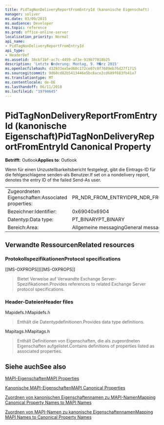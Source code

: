 ```yaml
---
title: PidTagNonDeliveryReportFromEntryId (kanonische Eigenschaft)
manager: soliver
ms.date: 03/09/2015
ms.audience: Developer
ms.topic: reference
ms.prod: office-online-server
localization_priority: Normal
api_name:
- PidTagNonDeliveryReportFromEntryId
api_type:
- HeaderDef
ms.assetid: 38cbf1bf-ac7c-4459-af3e-919b77818b25
description: 'Letzte �nderung: Montag, 9. M�rz 2015'
ms.openlocfilehash: d32933ea5ed68c172ce07c0f7609eb76d27f1715
ms.sourcegitcommit: 9d60cd82b5413446e5bc8ace2cd689f683fb41a7
ms.translationtype: MT
ms.contentlocale: de-DE
ms.lasthandoff: 06/11/2018
ms.locfileid: "19794645"
---
```

# <a name="pidtagnondeliveryreportfromentryid-canonical-property"></a><span data-ttu-id="637ec-103">PidTagNonDeliveryReportFromEntryId (kanonische Eigenschaft)</span><span class="sxs-lookup"><span data-stu-id="637ec-103">PidTagNonDeliveryReportFromEntryId Canonical Property</span></span>

  
  
<span data-ttu-id="637ec-104">**Betrifft**: Outlook</span><span class="sxs-lookup"><span data-stu-id="637ec-104">**Applies to**: Outlook</span></span> 
  
<span data-ttu-id="637ec-105">Wenn für einen Unzustellbarkeitsbericht festgelegt, gibt die Eintrags-ID für die fehlgeschlagene senden-als Benutzer.</span><span class="sxs-lookup"><span data-stu-id="637ec-105">If set on a nondelivery report, denotes the entry ID of the failed Send-As user.</span></span>
  
|||
|:-----|:-----|
|<span data-ttu-id="637ec-106">Zugeordneten Eigenschaften:</span><span class="sxs-lookup"><span data-stu-id="637ec-106">Associated properties:</span></span>  <br/> |<span data-ttu-id="637ec-107">PR_NDR_FROM_ENTRYID</span><span class="sxs-lookup"><span data-stu-id="637ec-107">PR_NDR_FROM_ENTRYID</span></span>  <br/> |
|<span data-ttu-id="637ec-108">Bezeichner:</span><span class="sxs-lookup"><span data-stu-id="637ec-108">Identifier:</span></span>  <br/> |<span data-ttu-id="637ec-109">0x6904</span><span class="sxs-lookup"><span data-stu-id="637ec-109">0x6904</span></span>  <br/> |
|<span data-ttu-id="637ec-110">Datentyp:</span><span class="sxs-lookup"><span data-stu-id="637ec-110">Data type:</span></span>  <br/> |<span data-ttu-id="637ec-111">PT_BINARY</span><span class="sxs-lookup"><span data-stu-id="637ec-111">PT_BINARY</span></span>  <br/> |
|<span data-ttu-id="637ec-112">Bereich:</span><span class="sxs-lookup"><span data-stu-id="637ec-112">Area:</span></span>  <br/> |<span data-ttu-id="637ec-113">Allgemeine messaging</span><span class="sxs-lookup"><span data-stu-id="637ec-113">General messaging</span></span>  <br/> |
   
## <a name="related-resources"></a><span data-ttu-id="637ec-114">Verwandte Ressourcen</span><span class="sxs-lookup"><span data-stu-id="637ec-114">Related resources</span></span>

### <a name="protocol-specifications"></a><span data-ttu-id="637ec-115">Protokollspezifikationen</span><span class="sxs-lookup"><span data-stu-id="637ec-115">Protocol specifications</span></span>

<span data-ttu-id="637ec-116">[[MS-OXPROPS]]</span><span class="sxs-lookup"><span data-stu-id="637ec-116">[[MS-OXPROPS]]</span></span> 
  
> <span data-ttu-id="637ec-117">Bietet Verweise auf Verwandte Exchange Server-Spezifikationen.</span><span class="sxs-lookup"><span data-stu-id="637ec-117">Provides references to related Exchange Server protocol specifications.</span></span>
    
### <a name="header-files"></a><span data-ttu-id="637ec-118">Header-Dateien</span><span class="sxs-lookup"><span data-stu-id="637ec-118">Header files</span></span>

<span data-ttu-id="637ec-119">Mapidefs.h</span><span class="sxs-lookup"><span data-stu-id="637ec-119">Mapidefs.h</span></span>
  
> <span data-ttu-id="637ec-120">Enthält die Datentypdefinitionen.</span><span class="sxs-lookup"><span data-stu-id="637ec-120">Provides data type definitions.</span></span>
    
<span data-ttu-id="637ec-121">Mapitags.h</span><span class="sxs-lookup"><span data-stu-id="637ec-121">Mapitags.h</span></span>
  
> <span data-ttu-id="637ec-122">Enthält Definitionen von Eigenschaften, die als zugeordneten Eigenschaften aufgelistet.</span><span class="sxs-lookup"><span data-stu-id="637ec-122">Contains definitions of properties listed as associated properties.</span></span>
    
## <a name="see-also"></a><span data-ttu-id="637ec-123">Siehe auch</span><span class="sxs-lookup"><span data-stu-id="637ec-123">See also</span></span>



[<span data-ttu-id="637ec-124">MAPI-Eigenschaften</span><span class="sxs-lookup"><span data-stu-id="637ec-124">MAPI Properties</span></span>](mapi-properties.md)
  
[<span data-ttu-id="637ec-125">Kanonische MAPI-Eigenschaften</span><span class="sxs-lookup"><span data-stu-id="637ec-125">MAPI Canonical Properties</span></span>](mapi-canonical-properties.md)
  
[<span data-ttu-id="637ec-126">Zuordnen von kanonischen Eigenschaftennamen zu MAPI-Namen</span><span class="sxs-lookup"><span data-stu-id="637ec-126">Mapping Canonical Property Names to MAPI Names</span></span>](mapping-canonical-property-names-to-mapi-names.md)
  
[<span data-ttu-id="637ec-127">Zuordnen von MAPI-Namen zu kanonische Eigenschaftennamen</span><span class="sxs-lookup"><span data-stu-id="637ec-127">Mapping MAPI Names to Canonical Property Names</span></span>](mapping-mapi-names-to-canonical-property-names.md)

